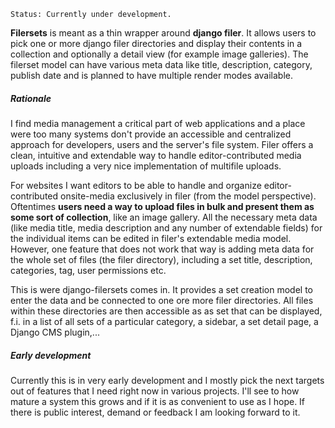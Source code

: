    Status: Currently under development.

**Filersets** is meant as a thin wrapper around **django filer**. It allows users to pick one or more django filer directories and display their contents in a collection and optionally a detail view (for example image galleries). The filerset model can have various meta data like title, description, category, publish date and is planned to have multiple render modes available.


##### Rationale

I find media management a critical part of web applications and a place were too many systems don't provide an accessible and centralized approach for developers, users and the server's file system. Filer offers a clean, intuitive and extendable way to handle editor-contributed media uploads including a very nice implementation of multifile uploads.

For websites I want editors to be able to handle and organize editor-contributed onsite-media exclusively in filer (from the model perspective). Oftentimes **users need a way to upload files in bulk and present them as some sort of collection**, like an image gallery. All the necessary meta data (like media title, media description and any number of extendable fields) for the individual items can be edited in filer's extendable media model. However, one feature that does not work that way is adding meta data for the whole set of files (the filer directory), including a set title, description, categories, tag, user permissions etc.

This is were django-filersets comes in. It provides a set creation model to enter the data and be connected to one ore more filer directories. All files within these directories are then accessible as as set that can be displayed, f.i. in a list of all sets of a particular category, a sidebar, a set detail page, a Django CMS plugin,...


##### Early development

Currently this is in very early development and I mostly pick the next targets out of features that I need right now in various projects. I'll see to how mature a system this grows and if it is as convenient to use as I hope. If there is public interest, demand or feedback I am looking forward to it.
